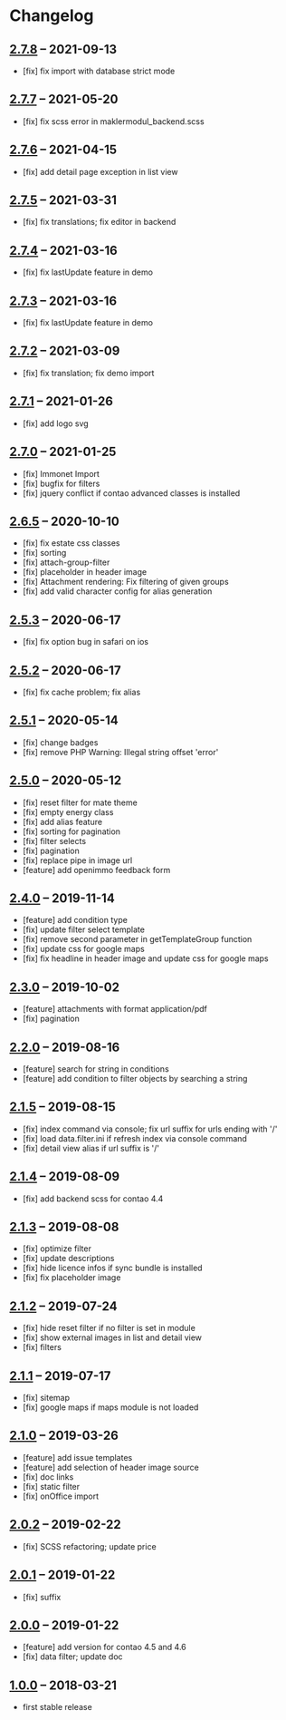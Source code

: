# Changelog

## [2.7.8](https://github.com/pdir/maklermodul-bundle/tree/2.7.8) – 2021-09-13

- [fix] fix import with database strict mode

## [2.7.7](https://github.com/pdir/maklermodul-bundle/tree/2.7.7) – 2021-05-20

- [fix] fix scss error in maklermodul_backend.scss

## [2.7.6](https://github.com/pdir/maklermodul-bundle/tree/2.7.6) – 2021-04-15

- [fix] add detail page exception in list view

## [2.7.5](https://github.com/pdir/maklermodul-bundle/tree/2.7.5) – 2021-03-31

- [fix] fix translations; fix editor in backend

## [2.7.4](https://github.com/pdir/maklermodul-bundle/tree/2.7.4) – 2021-03-16

- [fix] fix lastUpdate feature in demo

## [2.7.3](https://github.com/pdir/maklermodul-bundle/tree/2.7.3) – 2021-03-16

- [fix] fix lastUpdate feature in demo

## [2.7.2](https://github.com/pdir/maklermodul-bundle/tree/2.7.2) – 2021-03-09

- [fix] fix translation; fix demo import

## [2.7.1](https://github.com/pdir/maklermodul-bundle/tree/2.7.1) – 2021-01-26

- [fix] add logo svg

## [2.7.0](https://github.com/pdir/maklermodul-bundle/tree/2.7.0) – 2021-01-25

- [fix] Immonet Import
- [fix] bugfix for filters
- [fix] jquery conflict if contao advanced classes is installed

## [2.6.5](https://github.com/pdir/maklermodul-bundle/tree/2.6.5) – 2020-10-10

- [fix] fix estate css classes
- [fix] sorting
- [fix] attach-group-filter
- [fix] placeholder in header image
- [fix] Attachment rendering: Fix filtering of given groups
- [fix] add valid character config for alias generation

## [2.5.3](https://github.com/pdir/maklermodul-bundle/tree/2.5.3) – 2020-06-17

- [fix] fix option bug in safari on ios

## [2.5.2](https://github.com/pdir/maklermodul-bundle/tree/2.5.2) – 2020-06-17

- [fix] fix cache problem; fix alias

## [2.5.1](https://github.com/pdir/maklermodul-bundle/tree/2.5.1) – 2020-05-14

- [fix] change badges
- [fix] remove PHP Warning: Illegal string offset 'error'

## [2.5.0](https://github.com/pdir/maklermodul-bundle/tree/2.5.0) – 2020-05-12

- [fix] reset filter for mate theme
- [fix] empty energy class
- [fix] add alias feature
- [fix] sorting for pagination
- [fix] filter selects
- [fix] pagination
- [fix] replace pipe in image url
- [feature] add openimmo feedback form

## [2.4.0](https://github.com/pdir/maklermodul-bundle/tree/2.4.0) – 2019-11-14

- [feature] add condition type
- [fix] update filter select template
- [fix] remove second parameter in getTemplateGroup function
- [fix] update css for google maps
- [fix] fix headline in header image and update css for google maps

## [2.3.0](https://github.com/pdir/maklermodul-bundle/tree/2.3.0) – 2019-10-02

- [feature] attachments with format application/pdf
- [fix] pagination

## [2.2.0](https://github.com/pdir/maklermodul-bundle/tree/2.2.0) – 2019-08-16

- [feature] search for string in conditions
- [feature] add condition to filter objects by searching a string

## [2.1.5](https://github.com/pdir/maklermodul-bundle/tree/2.1.5) – 2019-08-15

- [fix] index command via console; fix url suffix for urls ending with '/'
- [fix] load data.filter.ini if refresh index via console command
- [fix] detail view alias if url suffix is '/'

## [2.1.4](https://github.com/pdir/maklermodul-bundle/tree/2.1.4) – 2019-08-09

- [fix] add backend scss for contao 4.4

## [2.1.3](https://github.com/pdir/maklermodul-bundle/tree/2.1.3) – 2019-08-08

- [fix] optimize filter
- [fix] update descriptions
- [fix] hide licence infos if sync bundle is installed
- [fix] fix placeholder image

## [2.1.2](https://github.com/pdir/maklermodul-bundle/tree/2.1.2) – 2019-07-24

- [fix] hide reset filter if no filter is set in module
- [fix] show external images in list and detail view
- [fix] filters

## [2.1.1](https://github.com/pdir/maklermodul-bundle/tree/2.1.1) – 2019-07-17

- [fix] sitemap
- [fix] google maps if maps module is not loaded

## [2.1.0](https://github.com/pdir/maklermodul-bundle/tree/2.1.0) – 2019-03-26

- [feature] add issue templates
- [feature] add selection of header image source
- [fix] doc links
- [fix] static filter
- [fix] onOffice import

## [2.0.2](https://github.com/pdir/maklermodul-bundle/tree/2.0.2) – 2019-02-22

- [fix] SCSS refactoring; update price

## [2.0.1](https://github.com/pdir/maklermodul-bundle/tree/2.0.1) – 2019-01-22

- [fix] suffix

## [2.0.0](https://github.com/pdir/maklermodul-bundle/tree/2.0.0) – 2019-01-22

- [feature] add version for contao 4.5 and 4.6
- [fix] data filter; update doc

## [1.0.0](https://github.com/pdir/maklermodul-bundle/tree/1.0.0) – 2018-03-21

- first stable release
